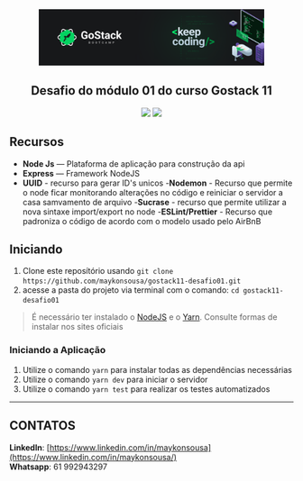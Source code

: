 <div align="center">
  <img src="src/img.png" height="100px" alt="Be the hero"/>
</div>

<div align="center">

  ## **Desafio do módulo 01 do curso Gostack 11**


  ![](https://img.shields.io/badge/autor-Maykon%20Sousa-brightgreen)
  ![](https://img.shields.io/badge/Back--End-NodeJS-brightgreen)

</div> 

## Recursos


- **Node Js** — Plataforma de aplicação para construção da api
- **Express** — Framework NodeJS
- **UUID** - recurso para gerar ID's unicos
-**Nodemon** - Recurso que permite o node ficar monitorando alterações no código e reiniciar o servidor a casa samvamento de arquivo
-**Sucrase** - recurso que permite utilizar a nova sintaxe import/export no node
-**ESLint/Prettier** - Recurso que padroniza o código de acordo com o modelo usado pelo AirBnB

## Iniciando

1. Clone este  reposítório usando `git clone https://github.com/maykonsousa/gostack11-desafio01.git`
2. acesse a pasta do projeto via terminal com o comando: `cd gostack11-desafio01`  

>É necessário ter instalado o [NodeJS](https://nodejs.org/en/download/) e o [Yarn](https://yarnpkg.com/). Consulte formas de instalar nos sites oficiais

### Iniciando a Aplicação

1. Utilize o comando  `yarn` para instalar todas as dependências necessárias<br />
2. Utilize o comando  `yarn dev` para iniciar o servidor
3. Utilize o comando `yarn test` para realizar os testes automatizados


***

## CONTATOS
**LinkedIn**: [https://www.linkedin.com/in/maykonsousa](https://www.linkedin.com/in/maykonsousa/)  
**Whatsapp**: 61 992943297

